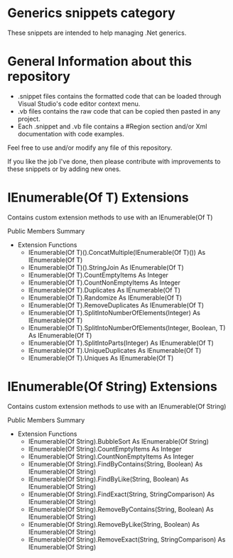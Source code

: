 # Generics snippets category
These snippets are intended to help managing .Net generics.

# General Information about this repository
 - .snippet files contains the formatted code that can be loaded through Visual Studio's code editor context menu.
 - .vb files contains the raw code that can be copied then pasted in any project.
 - Each .snippet and .vb file contains a #Region section and/or Xml documentation with code examples.
 
Feel free to use and/or modify any file of this repository.

If you like the job I've done, then please contribute with improvements to these snippets or by adding new ones.

# IEnumerable(Of T) Extensions
Contains custom extension methods to use with an IEnumerable(Of T)

Public Members Summary

 - Extension Functions
   - IEnumerable(Of T)().ConcatMultiple(IEnumerable(Of T)()) As IEnumerable(Of T)
   - IEnumerable(Of T)().StringJoin As IEnumerable(Of T)
   - IEnumerable(Of T).CountEmptyItems As Integer
   - IEnumerable(Of T).CountNonEmptyItems As Integer
   - IEnumerable(Of T).Duplicates As IEnumerable(Of T)
   - IEnumerable(Of T).Randomize As IEnumerable(Of T)
   - IEnumerable(Of T).RemoveDuplicates As IEnumerable(Of T)
   - IEnumerable(Of T).SplitIntoNumberOfElements(Integer) As IEnumerable(Of T)
   - IEnumerable(Of T).SplitIntoNumberOfElements(Integer, Boolean, T) As IEnumerable(Of T)
   - IEnumerable(Of T).SplitIntoParts(Integer) As IEnumerable(Of T)
   - IEnumerable(Of T).UniqueDuplicates As IEnumerable(Of T)
   - IEnumerable(Of T).Uniques As IEnumerable(Of T)

# IEnumerable(Of String) Extensions
Contains custom extension methods to use with an IEnumerable(Of String)

Public Members Summary

 - Extension Functions
   - IEnumerable(Of String).BubbleSort As IEnumerable(Of String)
   - IEnumerable(Of String).CountEmptyItems As Integer
   - IEnumerable(Of String).CountNonEmptyItems As Integer
   - IEnumerable(Of String).FindByContains(String, Boolean) As IEnumerable(Of String)
   - IEnumerable(Of String).FindByLike(String, Boolean) As IEnumerable(Of String)
   - IEnumerable(Of String).FindExact(String, StringComparison) As IEnumerable(Of String)
   - IEnumerable(Of String).RemoveByContains(String, Boolean) As IEnumerable(Of String)
   - IEnumerable(Of String).RemoveByLike(String, Boolean) As IEnumerable(Of String)
   - IEnumerable(Of String).RemoveExact(String, StringComparison) As IEnumerable(Of String)

